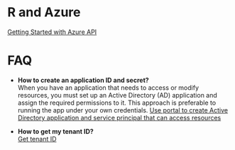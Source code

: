 # R and Azure

[Getting Started with Azure API](https://docs.microsoft.com/en-us/rest/api/)

# FAQ

* **How to create an application ID and secret?**  
  When you have an application that needs to access or modify resources, you must set up an Active Directory (AD) application and assign the required permissions to it. This approach is preferable to running the app under your own credentials.  [Use portal to create Active Directory application and service principal that can access resources](https://docs.microsoft.com/en-us/azure/azure-resource-manager/resource-group-create-service-principal-portal)

* **How to get my tenant ID?**  
  [Get tenant ID](https://docs.microsoft.com/en-us/azure/azure-resource-manager/resource-group-create-service-principal-portal#get-tenant-id)

